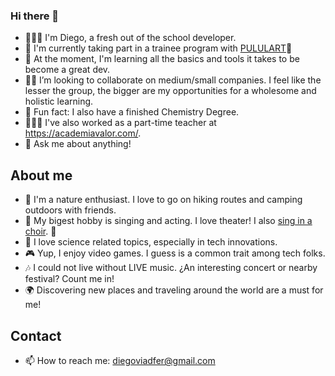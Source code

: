 ### Hi there 👋

- 👨🏻‍💻 I'm Diego, a fresh out of the school developer. 
- 🔭 I'm currently taking part in a trainee program with [PULULART](https://pululart.es/)💜
- 🌱 At the moment, I'm learning all the basics and tools it takes to be become a great dev.
- 🤝🏻 I’m looking to collaborate on medium/small companies. I feel like the lesser the group, the bigger are my opportunities for a wholesome and holistic learning.
- 🧪 Fun fact: I also have a finished Chemistry Degree.
- 👨🏻‍🏫 I've also worked as a part-time teacher at https://academiavalor.com/. 
- 💬 Ask me about anything!

## About me

- 🌳 I'm a nature enthusiast. I love to go on hiking routes and camping outdoors with friends.
- 🎤 My bigest hobby is singing and acting. I love theater! I also [sing in a choir](https://www.instagram.com/elacordesecreto/?hl=en). 🤫
- 🔬 I love science related topics, especially in tech innovations.
- 🎮 Yup, I enjoy video games. I guess is a common trait among tech folks.
- 🎶 I could not live without LIVE music. ¿An interesting concert or nearby festival? Count me in!
- 🌍 Discovering new places and traveling around the world are a must for me!

## Contact

- 📫 How to reach me: diegoviadfer@gmail.com

